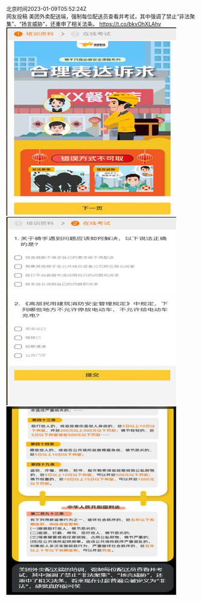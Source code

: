 北京时间2023-01-09T05:52:24Z<br>网友投稿
美团外卖配送端，强制每位配送员查看并考试，其中强调了禁止“非法聚集”、“扬言威胁”，还重申了相关法条。 https://t.co/bkvOhXLAhv<br><img src='/temp/image/2023/y-Month-1/1612205607703937028_0.jpg' width='450' height='500'><img src='/temp/image/2023/y-Month-1/1612205607703937028_1.jpg' width='450' height='500'><img src='/temp/image/2023/y-Month-1/1612205607703937028_2.jpg' width='450' height='500'><br><br>